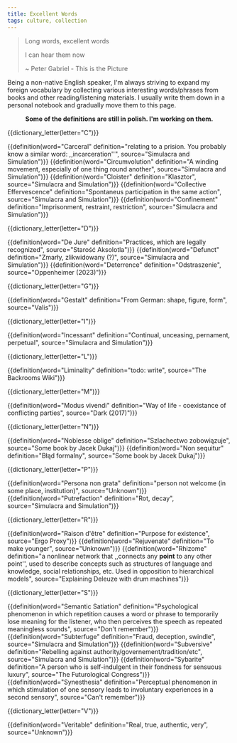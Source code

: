 ```yaml
---
title: Excellent Words
tags: culture, collection
---
```


>Long words, excellent words
>
>I can hear them now
>
>~ Peter Gabriel - This is the Picture

Being a non-native English speaker, I'm always striving to expand my foreign
vocabulary by collecting various interesting words/phrases from books and other
reading/listening materials. I usually write them down in a personal notebook
and gradually move them to this page.

<center>
    <b>
        Some of the definitions are still in polish. I'm working on them.
    </b>
</center>


{{dictionary_letter(letter="C")}}

{{definition(word="Carceral" definition="relating to a prision. You probably know a similar word: ,,incarceration''", source="Simulacra and Simulation")}}
{{definition(word="Circumvolution" definition="A winding movement, especially of one thing round another", source="Simulacra and Simulation")}}
{{definition(word="Cloister" definition="Klasztor", source="Simulacra and Simulation")}}
{{definition(word="Collective Effervescence" definition="Spontaneus participation in the same action", source="Simulacra and Simulation")}}
{{definition(word="Confinement" definition="Imprisonment, restraint, restriction", source="Simulacra and Simulation")}}

{{dictionary_letter(letter="D")}}

{{definition(word="De Jure" definition="Practices, which are legally recognized", source="Starość Aksolotla")}}
{{definition(word="Defunct" definition="Zmarły, zlikwidowany (?)", source="Simulacra and Simulation")}}
{{definition(word="Deterrence" definition="Odstraszenie", source="Oppenheimer (2023)")}}

{{dictionary_letter(letter="G")}}

{{definition(word="Gestalt" definition="From German: shape, figure, form", source="Valis")}}

{{dictionary_letter(letter="I")}}

{{definition(word="Incessant" definition="Continual, unceasing, pernament, perpetual", source="Simulacra and Simulation")}}

{{dictionary_letter(letter="L")}}

{{definition(word="Liminality" definition="todo: write", source="The Backrooms Wiki")}}

{{dictionary_letter(letter="M")}}

{{definition(word="Modus vivendi" definition="Way of life - coexistance of conflicting parties", source="Dark (2017)")}}

{{dictionary_letter(letter="N")}}

{{definition(word="Noblesse oblige" definition="Szlachectwo zobowiązuje", source="Some book by Jacek Dukaj")}}
{{definition(word="Non sequitur" definition="Błąd formalny", source="Some book by Jacek Dukaj")}}

{{dictionary_letter(letter="P")}}

{{definition(word="Persona non grata" definition="person not welcome (in some place, institution)", source="Unknown")}}
{{definition(word="Putrefaction" definition="Rot, decay", source="Simulacra and Simulation")}}

{{dictionary_letter(letter="R")}}

{{definition(word="Raison d'être" definition="Purpose for existence", source="Ergo Proxy")}}
{{definition(word="Rejuvenate" definition="To make younger", source="Unknown")}}
{{definition(word="Rhizome" definition="a nonlinear network that ,,connects any **point** to any other point'', used to describe concepts such as structures of language and knowledge, social relationships, etc. Used in opposition to hierarchical models", source="Explaining Deleuze with drum machines")}}

{{dictionary_letter(letter="S")}}

{{definition(word="Semantic Satiation" definition="Psychological phenomenon in which repetition causes a word or phrase to temporarily lose meaning for the listener, who then perceives the speech as repeated meaningless sounds", source="Don't remember")}}
{{definition(word="Subterfuge" definition="Fraud, deception, swindle", source="Simulacra and Simulation")}}
{{definition(word="Subversive" definition="Rebelling against authority/governement/tradition/etc", source="Simulacra and Simulation")}}
{{definition(word="Sybarite" definition="A person who is self-indulgent in their fondness for sensuous luxury", source="The Futurological Congress")}}
{{definition(word="Synesthesia" definition="Perceptual phenomenon in which stimulation of one sensory leads to involuntary experiences in a second sensory", source="Can't remember")}}

{{dictionary_letter(letter="V")}}

{{definition(word="Veritable" definition="Real, true, authentic, very", source="Unknown")}}
